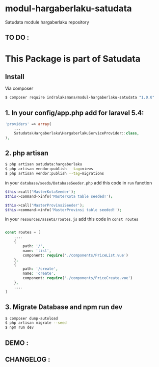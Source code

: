 # modul-hargaberlaku-satudata
Satudata module hargaberlaku repository

## TO DO :

This Package is part of Satudata
================================

## Install
Via composer
``` bash
$ composer require indralaksmana/modul-hargaberlaku-satudata "1.0.0"
```

## 1. In your config/app.php add for laravel 5.4:

``` php
'providers' => array(
    ...
    Satudata\Hargaberlaku\HargaberlakuServiceProvider::class,
),
```

## 2. php artisan
``` bash
$ php artisan satudata:hargaberlaku
$ php artisan vendor:publish --tag=views
$ php artisan vendor:publish --tag=migrations
```

in your `database/seeds/DatabaseSeeder.php` add this code in `run` function
``` php
$this->call('MasterKotaSeeder');
$this->command->info('MasterKota table seeded!');

$this->call('MasterProvinsiSeeder');
$this->command->info('MasterProvinsi table seeded!');
```

in your `resources/assets/routes.js` add this code in `const routes`
``` php

const routes = [
    ....
	{
        path: '/',
        name: 'list',
        component: require('./components/PriceList.vue')
    },
    {
        path: '/create',
        name: 'create',
        component: require('./components/PriceCreate.vue')
    },
    ....
]    
```

## 3. Migrate Database and npm run dev
``` bash
$ composer dump-autoload
$ php artisan migrate --seed
$ npm run dev
```
## DEMO :
## CHANGELOG :